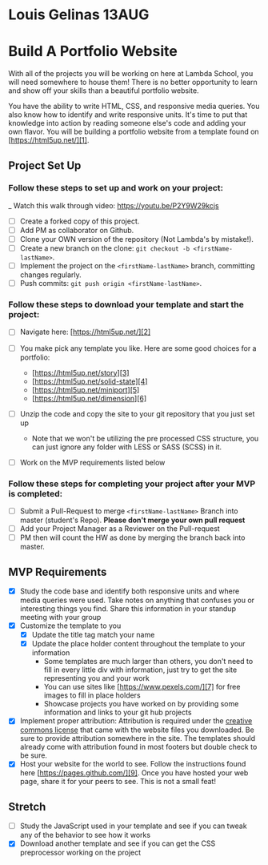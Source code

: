# Louis Gelinas 13AUG

# Build A Portfolio Website

With all of the projects you will be working on here at Lambda School, you will need somewhere to house them!  There is no better opportunity to learn and show off your skills than a beautiful portfolio website.  

You have the ability to write HTML, CSS, and responsive media queries.  You also know how to identify and write responsive units.  It's time to put that knowledge into action by reading someone else's code and adding your own flavor.  You will be building a portfolio website from a template found on [https://html5up.net/][1].

## Project Set Up

### Follow these steps to set up and work on your project:

\_ Watch this walk through video:  https://youtu.be/P2Y9W29kcjs

- [ ] Create a forked copy of this project.
- [ ] Add PM as collaborator on Github.
- [ ] Clone your OWN version of the repository (Not Lambda's by mistake!).
- [ ] Create a new branch on the clone: `git checkout -b <firstName-lastName>`.
- [ ] Implement the project on the `<firstName-lastName>` branch, committing changes regularly.
- [ ] Push commits: `git push origin <firstName-lastName>`.

### Follow these steps to download your template and start the project:

- [ ] Navigate here: [https://html5up.net/][2]
- [ ] You make pick any template you like.  Here are some good choices for a portfolio:
	- [https://html5up.net/story][3]
	- [https://html5up.net/solid-state][4]
	- [https://html5up.net/miniport][5]
	- [https://html5up.net/dimension][6]

- [ ] Unzip the code and copy the site to your git repository that you just set up
  * Note that we won't be utilizing the pre processed CSS structure, you can just ignore any folder with LESS or SASS (SCSS) in it.
- [ ] Work on the MVP requirements listed below

### Follow these steps for completing your project after your MVP is completed:

- [ ] Submit a Pull-Request to merge `<firstName-lastName>` Branch into master (student's Repo). **Please don't merge your own pull request**
- [ ] Add your Project Manager as a Reviewer on the Pull-request
- [ ] PM then will count the HW as done by merging the branch back into master.

## MVP Requirements

- [X] Study the code base and identify both responsive units and where media queries were used.  Take notes on anything that confuses you or interesting things you find.  Share this information in your standup meeting with your group
- [X] Customize the template to you 
	- [X] Update the title tag match your name
	- [X] Update the place holder content throughout the template to your information
		* Some templates are much larger than others, you don't need to fill in every little div with information, just try to get the site representing you and your work 
		* You can use sites like [https://www.pexels.com/][7] for free images to fill in place holders
		* Showcase projects you have worked on by providing some information and links to your git hub projects
- [X] Implement proper attribution: Attribution is required under the [creative commons license][8] that came with the website files you downloaded.  Be sure to provide attribution somewhere in the site.  The templates should already come with attribution found in most footers but double check to be sure.
- [X] Host your website for the world to see. Follow the instructions found here [https://pages.github.com/][9].  Once you have hosted your web page, share it for your peers to see.  This is not a small feat!

## Stretch

- [ ] Study the JavaScript used in your template and see if you can tweak any of the behavior to see how it works
- [X] Download another template and see if you can get the CSS preprocessor working on the project

[1]:	https://html5up.net/
[2]:	https://html5up.net/
[3]:	https://html5up.net/story
[4]:	https://html5up.net/solid-state
[5]:	https://html5up.net/miniport
[6]:	https://html5up.net/dimension
[7]:	https://www.pexels.com/
[8]:	https://html5up.net/license
[9]:	https://pages.github.com/